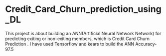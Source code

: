# Credit_Card_Churn_prediction_using_DL
This project is about building an ANN(Artificial Neural Network Network) for predicting exiting or non-exiting members, which is Credit Card Churn Prediction . 
I have used Tensorflow and kears to build the ANN
Accuracy-97.5
